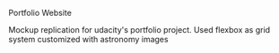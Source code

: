 Portfolio Website

Mockup replication for udacity's portfolio project.
Used flexbox as grid system
customized with astronomy images
